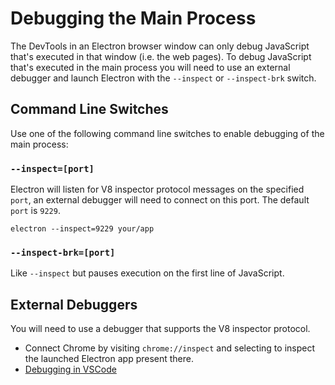# Debugging the Main Process

The DevTools in an Electron browser window can only debug JavaScript that's
executed in that window (i.e. the web pages). To debug JavaScript that's
executed in the main process you will need to use an external debugger and
launch Electron with the `--inspect` or `--inspect-brk` switch.

## Command Line Switches

Use one of the following command line switches to enable debugging of the main
process:

### `--inspect=[port]`

Electron will listen for V8 inspector protocol messages on the specified `port`,
an external debugger will need to connect on this port. The default `port` is
`9229`.

```shell
electron --inspect=9229 your/app
```

### `--inspect-brk=[port]`

Like `--inspect` but pauses execution on the first line of JavaScript.

## External Debuggers

You will need to use a debugger that supports the V8 inspector protocol.

- Connect Chrome by visiting `chrome://inspect` and selecting to inspect the
  launched Electron app present there.
- [Debugging in VSCode](debugging-vscode.md)
